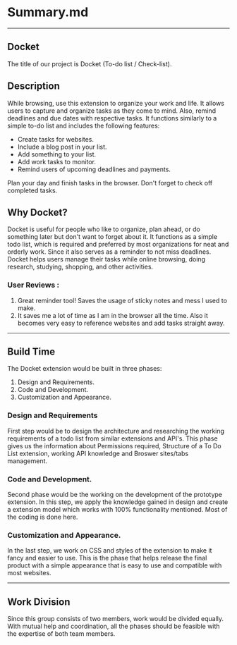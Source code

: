 # Summary.md

----------------------

## Docket
The title of our project is Docket (To-do list / Check-list).

## Description 
While browsing, use this extension to organize your work and life. It allows users to capture and organize tasks as they come to mind. Also, remind deadlines and due dates with respective tasks. It functions similarly to a simple to-do list and includes the following features: 
- Create tasks for websites. 
- Include a blog post in your list. 
- Add something to your list. 
- Add work tasks to monitor. 
- Remind users of upcoming deadlines and payments. 

Plan your day and finish tasks in the browser. Don't forget to check off completed tasks.

## Why Docket?
Docket is useful for people who like to organize, plan ahead, or do something later but don't want to forget about it. It functions as a simple todo list, which is required and preferred by most organizations for neat and orderly work. Since it also serves as a reminder to not miss deadlines. Docket helps users manage their tasks while online browsing, doing research, studying, shopping, and other activities.

### User Reviews :
1.  Great reminder tool! Saves the usage of sticky notes and mess I used to make.  
2.  It saves me a lot of time as I am in the browser all the time. Also it becomes very easy to reference websites and add tasks straight away.

---------------------

## Build Time
The Docket extension would be built in three phases:
1. Design and Requirements.
2. Code and Development.
3. Customization and Appearance.

### Design and Requirements
First step would be to design the architecture and researching the working requirements of a todo list from similar extensions and API's. This phase gives us the information about Permissions required, Structure of a To Do List extension, working API knowledge and Broswer sites/tabs management.  

### Code and Development.
Second phase would be the working on the development of the prototype extension. In this step, we apply the knowledge gained in design and create a extension model which works with 100% functionality mentioned. Most of the coding is done here. 

### Customization and Appearance.
In the last step, we work on CSS and styles of the extension to make it fancy and easier to use. This is the phase that helps release the final product with a simple appearance that is easy to use and compatible with most websites.

---------------------
## Work Division
Since this group consists of two members, work would be divided equally. With mutual help and coordination, all the phases should be feasible with the expertise of both team members. 
